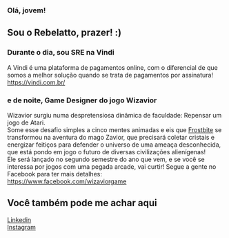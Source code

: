 ### Olá, jovem!
## Sou o Rebelatto, prazer! :)

### Durante o dia, sou SRE na Vindi
A Vindi é uma plataforma de pagamentos online, com o diferencial de que somos a melhor solução quando se trata de pagamentos por assinatura!<br/>
https://vindi.com.br/

### e de noite, Game Designer do jogo Wizavior
Wizavior surgiu numa despretensiosa dinâmica de faculdade: Repensar um jogo de Atari.<br/>
Some esse desafio simples a cinco mentes animadas e eis que [Frostbite](https://pt.wikipedia.org/wiki/Frostbite) se transformou na aventura do mago Zavior, que precisará coletar cristais e energizar feitiços para defender o universo de uma ameaça desconhecida, que está pondo em jogo o futuro de diversas civilizações alienígenas!<br/>
Ele será lançado no segundo semestre do ano que vem, e se você se interessa por jogos com uma pegada arcade, vai curtir! Segue a gente no Facebook para ter mais detalhes:<br/>
https://www.facebook.com/wizaviorgame

## Você também pode me achar aqui
[Linkedin](https://www.linkedin.com/in/rebelatto/)<br/>
[Instagram](https://www.instagram.com/orebelatto/)
